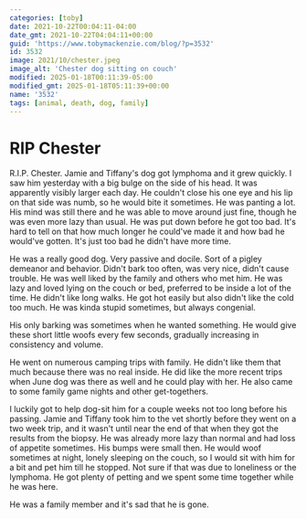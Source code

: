 ```yaml
---
categories: [toby]
date: 2021-10-22T00:04:11-04:00
date_gmt: 2021-10-22T04:04:11+00:00
guid: 'https://www.tobymackenzie.com/blog/?p=3532'
id: 3532
image: 2021/10/chester.jpeg
image_alt: 'Chester dog sitting on couch'
modified: 2025-01-18T00:11:39-05:00
modified_gmt: 2025-01-18T05:11:39+00:00
name: '3532'
tags: [animal, death, dog, family]
---
```


RIP Chester
===========

R.I.P. Chester.  Jamie and Tiffany's dog got lymphoma and it grew quickly.<!--more-->  I saw him yesterday with a big bulge on the side of his head.  It was apparently visibly larger each day.  He couldn't close his one eye and his lip on that side was numb, so he would bite it sometimes.  He was panting a lot.  His mind was still there and he was able to move around just fine, though he was even more lazy than usual.  He was put down before he got too bad.  It's hard to tell on that how much longer he could've made it and how bad he would've gotten.  It's just too bad he didn't have more time.

He was a really good dog.  Very passive and docile.  Sort of a pigley demeanor and behavior.  Didn't bark too often, was very nice, didn't cause trouble.  He was well liked by the family and others who met him.  He was lazy and loved lying on the couch or bed, preferred to be inside a lot of the time.  He didn't like long walks.  He got hot easily but also didn't like the cold too much.  He was kinda stupid sometimes, but always congenial.

His only barking was sometimes when he wanted something.  He would give these short little woofs every few seconds, gradually increasing in consistency and volume.

He went on numerous camping trips with family.  He didn't like them that much because there was no real inside.  He did like the more recent trips when June dog was there as well and he could play with her.  He also came to some family game nights and other get-togethers.

I luckily got to help dog-sit him for a couple weeks not too long before his passing. Jamie and Tiffany took him to the vet shortly before they went on a two week trip, and it wasn't until near the end of that when they got the results from the biopsy.  He was already more lazy than normal and had loss of appetite sometimes.  His bumps were small then.  He would woof sometimes at night, lonely sleeping on the couch, so I would sit with him for a bit and pet him till he stopped.  Not sure if that was due to loneliness or the lymphoma.  He got plenty of petting and we spent some time together while he was here.

He was a family member and it's sad that he is gone.
